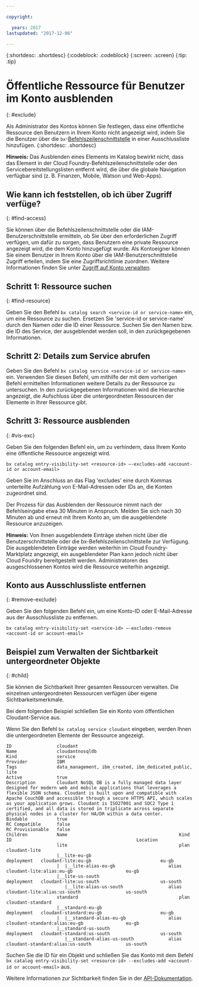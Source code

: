 ```yaml
---

copyright:

  years: 2017
lastupdated: "2017-12-06"

---
```


{:shortdesc: .shortdesc}
{:codeblock: .codeblock}
{:screen: .screen}
{:tip: .tip}

# Öffentliche Ressource für Benutzer im Konto ausblenden
{: #exclude}

Als Administrator des Kontos können Sie festlegen, dass eine öffentliche Ressource den Benutzern in Ihrem Konto nicht angezeigt wird, indem Sie die Benutzer über die `bx`-[Befehlszeilenschnittstelle](/docs/cli/reference/bluemix_cli/bx_cli.html#bluemix_catalog_entry_visibility_set) in einer Ausschlussliste hinzufügen.
{:shortdesc: .shortdesc}

**Hinweis:** Das Ausblenden eines Elements im Katalog bewirkt nicht, dass das Element in der Cloud Foundry-Befehlszeilenschnittstelle oder den Servicebereitstellungslisten entfernt wird, die über die globale Navigation verfügbar sind (z. B. Finanzen, Mobile, Watson und Web-Apps). 

## Wie kann ich feststellen, ob ich über Zugriff verfüge? 
{: #find-access}

Sie können über die Befehlszeilenschnittstelle oder die IAM-Benutzerschnittstelle ermitteln, ob Sie über den erforderlichen Zugriff verfügen, um dafür zu sorgen, dass Benutzern eine private Ressource angezeigt wird, die dem Konto hinzugefügt wurde. Als Kontoeigner können Sie einem Benutzer in Ihrem Konto über die IAM-Benutzerschnittstelle Zugriff erteilen, indem Sie eine Zugriffsrichtlinie zuordnen. Weitere Informationen finden Sie unter [Zugriff auf Konto verwalten](access.html). 

## Schritt 1: Ressource suchen
{: #find-resource}

Geben Sie den Befehl `bx catalog search <service-id or service-name>` ein, um eine Ressource zu suchen. Ersetzen Sie 'service-id or service-name' durch den Namen oder die ID einer Ressource. Suchen Sie den Namen bzw. die ID des Service, der ausgeblendet werden soll, in den zurückgegebenen Informationen. 

## Schritt 2: Details zum Service abrufen

Geben Sie den Befehl `bx catalog service <service-id or service-name>` ein. Verwenden Sie diesen Befehl, um mithilfe der mit dem vorherigen Befehl ermittelten Informationen weitere Details zu der Ressource zu untersuchen. In den zurückgegebenen Informationen wird die Hierarchie angezeigt, die Aufschluss über die untergeordneten Ressourcen der Elemente in Ihrer Ressource gibt. 

## Schritt 3: Ressource ausblenden
{: #vis-exc}

Geben Sie den folgenden Befehl ein, um zu verhindern, dass Ihrem Konto eine öffentliche Ressource angezeigt wird. 

`bx catalog entry-visibility-set <resource-id> —-excludes-add <account-id or account-email>`

Geben Sie im Anschluss an das Flag 'excludes' eine durch Kommas unterteilte Aufzählung von E-Mail-Adressen oder IDs an, die Konten zugeordnet sind. 

Der Prozess für das Ausblenden der Ressource nimmt nach der Befehlseingabe etwa 30 Minuten in Anspruch. Melden Sie sich nach 30 Minuten ab und erneut mit Ihrem Konto an, um die ausgeblendete Ressource anzuzeigen. 

**Hinweis:** Von Ihnen ausgeblendete Einträge stehen nicht über die Benutzerschnittstelle oder die bx-Befehlszeilenschnittstelle zur Verfügung. Die ausgeblendeten Einträge werden weiterhin im Cloud Foundry-Marktplatz angezeigt, ein ausgeblendeter Plan kann jedoch nicht über Cloud Foundry bereitgestellt werden. Administratoren des ausgeschlossenen Kontos wird die Ressource weiterhin angezeigt. 

## Konto aus Ausschlussliste entfernen
{: #remove-exclude}

Geben Sie den folgenden Befehl ein, um eine Konto-ID oder E-Mail-Adresse aus der Ausschlussliste zu entfernen. 

`bx catalog entry-visibility-set <service-id> —-excludes-remove <account-id or account-email>`

## Beispiel zum Verwalten der Sichtbarkeit untergeordneter Objekte
{: #child}

Sie können die Sichtbarkeit Ihrer gesamten Ressourcen verwalten. Die einzelnen untergeordneten Ressourcen verfügen über eigene Sichtbarkeitsmerkmale. 

Bei dem folgenden Beispiel schließen Sie ein Konto vom öffentlichen Cloudant-Service aus. 

Wenn Sie den Befehl `bx catalog service cloudant` eingeben, werden Ihnen die untergeordneten Elemente der Ressource angezeigt. 

```
ID                 cloudant
Name               cloudantnosqldb
Kind               service
Provider           IBM
Tags               data_management, ibm_created, ibm_dedicated_public, lite
Active             true
Description        Cloudant NoSQL DB is a fully managed data layer designed for modern web and mobile applications that leverages a flexible JSON schema. Cloudant is built upon and compatible with Apache CouchDB and accessible through a secure HTTPS API, which scales as your application grows. Cloudant is ISO27001 and SOC2 Type 1 certified, and all data is stored in triplicate across separate physical nodes in a cluster for HA/DR within a data center.
Bindable           true
RC Compatible      false
RC Provisionable   false
Children           Name                                          Kind         ID                                               Location
                   lite                                          plan         cloudant-lite
                   |__lite-eu-gb                             deployment   cloudant-lite:eu-gb                          eu-gb
                   |  |__lite-alias-eu-gb                    alias        cloudant-lite:alias:eu-gb                    eu-gb
                   |__lite-us-south                          deployment   cloudant-lite:us-south                       us-south
                      |__lite-alias-us-south                 alias        cloudant-lite:alias:us-south                 us-south
                   standard                                      plan         cloudant-standard
                   |__standard-eu-gb                         deployment   cloudant-standard:eu-gb                      eu-gb
                   |  |__standard-alias-eu-gb                alias        cloudant-standard:alias:eu-gb                eu-gb
                   |__standard-us-south                      deployment   cloudant-standard:us-south                   us-south
                      |__standard-alias-us-south             alias        cloudant-standard:alias:us-south             us-south
```

Suchen Sie die ID für ein Objekt und schließen Sie das Konto mit dem Befehl `bx catalog entry-visibility-set <resource-id> --excludes-add <account-id or account-email>` aus. 

Weitere Informationen zur Sichtbarkeit finden Sie in der [API-Dokumentation](https://console.bluemix.net/apidocs/682). 
